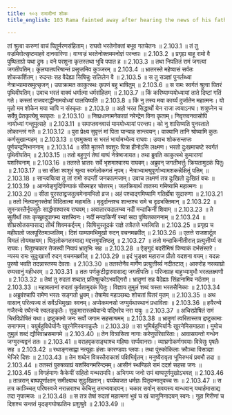 ```yaml
---
title: १०३ रामादीनां शोकः
title_english: 103 Rama fainted away after hearing the news of his father s death

---
```

<div class="audioEmbed"  caption="श्रीराम-हरिसीताराममूर्ति-घनपाठिभ्यां वचनम्" src="https://archive.org/download/Ramayana-recitation-Sriram-harisItArAmamUrti-Ghanapaati-v2/Kanda_2/Kanda_2_AYK-103-Rama_Deenam_Shokaha.mp3"></div>

तां श्रुत्वा करुणां वाचं पितुर्मरणसंहिताम्।
राघवो भरतेनोक्तां बभूव गतचेतनः ॥ 2.103.1 ॥
तं तु वज्रमिवोत्सृष्टमाहवे दानवारिणा।
वाग्वज्रं भरतेनोक्तममनोज्ञं परन्तपः ॥ 2.103.2 ॥
प्रगृह्य बाहू रामो वै पुष्पिताग्रो यथा द्रुमः।
वने परशुना कृत्तस्तथा भुवि पपात ह ॥ 2.103.3 ॥
तथा निपतितं रामं जगत्यां जगतीपतिम्।
कूलघातपरिश्रान्तं प्रसुप्तमिव कुञ्जरम् ॥ 2.103.4 ॥
भ्रातरस्ते महेष्वासं सर्वतः शोककर्शितम्।
रुदन्तः सह वैदेह्या सिषिचुः सलिलेन वै ॥ 2.103.5 ॥
स तु सञ्ज्ञां पुनर्लब्ध्वा नेत्राभ्यामास्रमुत्सृजन्।
उपाक्रामत काकुत्स्थः कृपणं बहु भाषितुम् ॥ 2.103.6 ॥
स रामः स्वर्गतं श्रुत्वा पितरं पृथिवीपतिम्।
उवाच भरतं वाक्यं धर्मात्मा धर्मसंहितम् ॥ 2.103.7 ॥
किं करिष्याम्ययोध्यायां ताते दिष्टां गतिं गते।
कस्तां राजवराद्धीनामयोध्यां पालयिष्यति ॥ 2.103.8 ॥
किं नु तस्य मया कार्य्यं दुर्जातेन महात्मनः।
यो मृतो मम शोकेन मया चापि न संस्कृतः ॥ 2.103.9 ॥
अहो भरत सिद्धार्थो येन राजा त्वयाऽनघ।
शत्रुघ्नेन च सर्वेषु प्रेतकृत्येषु सत्कृतः ॥ 2.103.10 ॥
निष्प्रधानामनेकाग्रां नरेन्द्रेण विना कृताम्।
निवृत्तवनवासोपि नायोध्यां गन्तुमुत्सहे ॥ 2.103.11 ॥
समाप्तवनवासं मामयोध्यायां परन्तप।
को नु शासिष्यति पुनस्ताते लोकान्तरं गते ॥ 2.103.12 ॥
पुरा प्रेक्ष्य सुवृत्तं मां पिता यान्याह सान्त्वयन्।
वाक्यानि तानि श्रोष्यामि कुतः कर्णसुखान्यहम् ॥ 2.103.13 ॥
एवमुक्त्वा स भरतं भार्यामभ्येत्य राघवः।
उवाच शोकसन्तप्तः पूर्णचन्द्रनिभाननाम् ॥ 2.103.14 ॥
सीते मृतस्ते श्वशुरः पित्रा हीनोऽसि लक्ष्मण।
भरतो दुःखमाचष्टे स्वर्गतं पृथिवीपतिम् ॥ 2.103.15 ॥
ततो बहुगुणं तेषां बाष्पं नेत्रेष्वजायत।
तथा ब्रुवति काकुत्स्थे कुमाराणां यशस्विनाम् ॥ 2.103.16 ॥
ततस्ते भ्रातरः सर्वे भृशमाश्वास्य राघवम्।
अब्रुवन् जगतीभर्त्तुः क्रियतामुदकं पितुः ॥ 2.103.17 ॥
सा सीता श्वशुरं श्रुत्वा स्वर्गलोकगतं नृपम्।
नेत्राभ्यामश्रुपूर्णाभ्यामशकन्नेक्षितुं पतिम् ॥ 2.103.18 ॥
सान्त्वयित्वा तु तां रामो रुदन्तीं जनकात्मजाम्।
उवाच लक्ष्मणं तत्र दुःखितो दुःखितं वचः ॥ 2.103.19 ॥
आनयेङ्गुदिपिण्याकं चीरमाहर चोत्तरम्।
जलक्रियार्थं तातस्य गमिष्यामि महात्मनः ॥ 2.103.20 ॥
सीता पुरस्ताद्व्रजतुत्वमेनामभितो व्रज।
अहं पश्चाद्गमिष्यामि गतिर्ह्येषा सुदारुणा ॥ 2.103.21 ॥
ततो नित्यानुगस्तेषां विदितात्मा महामतिः।
मृदुर्दान्तश्च शान्तश्च रामे च दृढभक्तिमान् ॥ 2.103.22 ॥
सुमन्त्रस्तैर्नृपसुतैः सार्द्धमाश्वास्य राघवम्।
अवातारयदालम्ब्य नदीं मन्दाकिनीं शिवाम् ॥ 2.103.23 ॥
ते सुतीर्थां ततः कृच्छ्रादुपागम्य यशस्विनः।
नदीं मन्दाकिनीं रम्यां सदा पुष्पितकाननाम् ॥ 2.103.24 ॥
शीघ्रस्रोतसमासाद्य तीर्थं शिवमकर्द्दमम्।
सिषिचुस्तूदकं राज्ञे तत्रैतत्ते भवत्विति ॥ 2.103.25 ॥
प्रगृह्य च महीपालो जलपूरितमञ्जलिम्।
दिशं याम्यामभिमुखो रुदन् वचनमब्रवीत् ॥ 2.103.26 ॥
एतत्ते राजशार्दूल विमलं तोयमक्षयम्।
पितृलोकगतस्याद्य मद्दत्तमुपतिष्ठतु ॥ 2.103.27 ॥
ततो मन्दाकिनीतीरात् प्रत्युत्तीर्य्य स राघवः।
पितुश्चकार तेजस्वी निवापं भ्रातृभिः सह ॥ 2.103.28 ॥
ऐङ्गुदं बदरीमिश्रं पिण्याकं दर्भसंस्तरे।
न्यस्य रामः सुदुःखार्त्तो रुदन् वचनमब्रवीत् ॥ 2.103.29 ॥
इदं भुङ्क्ष्व महाराज प्रीतो यदशना वयम्।
यदन्नः पुरुषो भवति तदन्नास्तस्य देवताः ॥ 2.103.30 ॥
ततस्तेनैव मार्गेण प्रत्युत्तीर्य्य नदीतटात्।
आरुरोह नरव्याघ्रो रम्यसानुं महीधरम् ॥ 2.103.31 ॥
ततः पर्णकुटीद्वारमासाद्य जगतीपतिः।
परिजग्राह बाहुभ्यामुभौ भरतलक्ष्मणौ ॥ 2.103.32 ॥
तेषां तु रुदतां शब्दात् प्रतिश्रुत्कोऽभवद्गिरौ।
भ्रातॄणां सह वैदेह्याः सिंहानामिव नर्दताम् ॥ 2.103.33 ॥
महाबलानां रुदतां कुर्वतामुदकं पितुः।
विज्ञाय तुमुलं शब्दं त्रस्ता भरतसैनिकाः ॥ 2.103.34 ॥
अब्रुवंश्चापि रामेण भरतः सङ्गतो ध्रुवम्।
तेषामेव महाञ्छब्दः शोचतां पितरं मृतम् ॥ 2.103.35 ॥
अथ वासान् परित्यज्य तं सर्वेऽभिमुखाः स्वनम्।
अप्येकमनसो जग्मुर्यथास्थानं प्रधाविताः ॥ 2.103.36 ॥
हयैरन्ये गजैरन्ये रथैरन्ये स्वलङ्कृतैः।
सुकुमारास्तथैवान्ये पद्भिरेव नरा ययुः ॥ 2.103.37 ॥
अचिरप्रोषितं रामं चिरविप्रोषितं यथा।
द्रष्टुकामो जनः सर्वो जगाम सहसाश्रमम् ॥ 2.103.38 ॥
भ्रातॄणां त्वरितास्तत्र द्रष्टुकामाः समागमम्।
ययुर्बहुविधैर्यानैः खुरनेमिस्वनाकुलैः ॥ 2.103.39 ॥
सा भूमिर्बहुभिर्यानैः खुरनेमिसमाहता।
मुमोच तुमुलं शब्दं द्यौरिवाभ्रसमागमे ॥ 2.103.40 ॥
तेन वित्रासिता नागाः करेणुपरिवारिताः।
आवासयन्तो गन्धेन जग्मुरन्यद्वनं ततः ॥ 2.103.41 ॥
वराहवृकसङ्घाश्च महिषाः सर्प्पवानराः।
व्याघ्रगोकर्णगवयाः वित्रेसुः पृषतैः सह ॥ 2.103.42 ॥
रथाङ्गसाह्वा नत्यूहाः हंसाः कारण्डवाः प्लवाः।
तथा पुंस्कोकिलाः क्रौञ्चा विसञ्ज्ञा भेजिरे दिशः ॥ 2.103.43 ॥
तेन शब्देन वित्रस्तैराकाशं पक्षिभिर्वृतम्।
मनुष्यैरावृता भूमिरुभयं प्रबभौ तदा ॥ 2.103.44 ॥
ततस्तं पुरुषव्याघ्रं यशस्विनमरिन्दमम्।
आसीनं स्थण्डिले रामं ददर्श सहसा जनः ॥ 2.103.45 ॥
विगर्हमाणः कैकेयीं सहितो मन्थरामपि।
अभिगम्य जनो रामं बाष्पपूर्णमुखोऽभवत् ॥ 2.103.46 ॥
तान्नरान् बाष्पपूर्णाक्षान् समीक्ष्याथ सुदुःखितान्।
पर्य्यष्वजत धर्मज्ञः पितृवन्मातृवच्च सः ॥ 2.103.47 ॥
स तत्र काञ्च्चित् परिषस्वजे नरान्नराश्च केचित्तु तमभ्यवादयन्।
चकार सर्वान् सवयस्य बान्धवान् यथार्हमासाद्य तदा नृपात्मजः ॥ 2.103.48 ॥
स तत्र तेषां रुदतां महात्मनां भुवं च खं चानुनिनादयन् स्वनः।
गुहा गिरीणां च दिशश्च सन्ततं मृदङ्गघोषप्रतिमः प्रशुश्रुवे ॥ 2.103.49 ॥